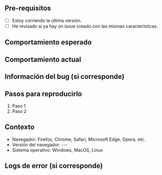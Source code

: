 ## Pre-requisitos

<!-- Por favor responde las siguientes preguntas antes de crear un issue. **PUEDES ELIMINAR LA SECCIÓN DE REQUISITOS.** -->

- [ ] Estoy corriendo la última versión.
- [ ] He revisado si ya hay un issue creado con las mismas características.

## Comportamiento esperado

<!-- Describa el aquí el comportamiento esperado. -->

## Comportamiento actual

<!-- Describa el aquí el comportamiento actual. Incluye capturas de pantalla o videos si es posible. -->

## Información del bug (si corresponde)

<!-- Ayude a proporcionar información sobre la falla si se trata de un error. Si no es un error, elimine el resto de esta plantilla. -->

## Pasos para reproducirlo

<!-- Proporcione los pasos detallados para reproducir el problema. -->

1. Paso 1
2. Paso 2

## Contexto

<!-- Proporcione cualquier información relevante sobre su configuración. Esto es importante en caso de que el problema no sea reproducible excepto bajo ciertas condiciones. -->

- Navegador: Firefox, Chrome, Safari, Microsoft Edge, Opera, etc.
- Versión del navegador: ---
- Sistema operativo: Windows, MacOS, Linux

## Logs de error (si corresponde)

<!-- Incluya aquí cualquier fragmento de registro o archivo relevante. -->